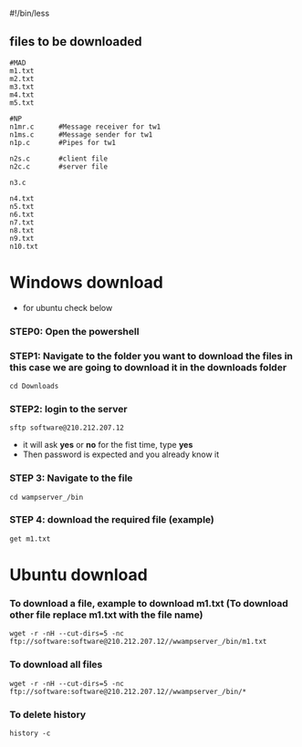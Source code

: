 #!/bin/less

## files to be downloaded

```
#MAD
m1.txt
m2.txt
m3.txt
m4.txt
m5.txt

#NP
n1mr.c      #Message receiver for tw1
n1ms.c      #Message sender for tw1
n1p.c       #Pipes for tw1

n2s.c       #client file
n2c.c       #server file

n3.c

n4.txt
n5.txt
n6.txt
n7.txt
n8.txt
n9.txt
n10.txt

```

# Windows download
- for ubuntu check below

### STEP0: Open the powershell

### STEP1: Navigate to the folder you want to download the files in this case we are going to download it in the downloads folder

```
cd Downloads
```

### STEP2: login to the server
```
sftp software@210.212.207.12
```

- it will ask **yes** or **no** for the fist time, type **yes**
- Then password is expected and you already know it

### STEP 3: Navigate to the file
```
cd wampserver_/bin
```

### STEP 4: download the required file (example)

```
get m1.txt
```

# Ubuntu download

### To download a file, example to download m1.txt (To download other file replace m1.txt with the file name)
```
wget -r -nH --cut-dirs=5 -nc ftp://software:software@210.212.207.12//wwampserver_/bin/m1.txt
```

### To download all files

```
wget -r -nH --cut-dirs=5 -nc ftp://software:software@210.212.207.12//wwampserver_/bin/*
```

### To delete history

```
history -c
```
